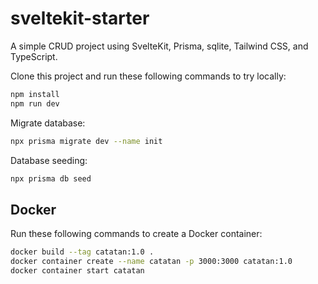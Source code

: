 # sveltekit-starter

A simple CRUD project using SvelteKit, Prisma, sqlite, Tailwind CSS, and TypeScript.

Clone this project and run these following commands to try locally:

```bash
npm install
npm run dev
```

Migrate database:

```bash
npx prisma migrate dev --name init
```

Database seeding:

```bash
npx prisma db seed
```

## Docker

Run these following commands to create a Docker container:

```bash
docker build --tag catatan:1.0 .
docker container create --name catatan -p 3000:3000 catatan:1.0
docker container start catatan
```